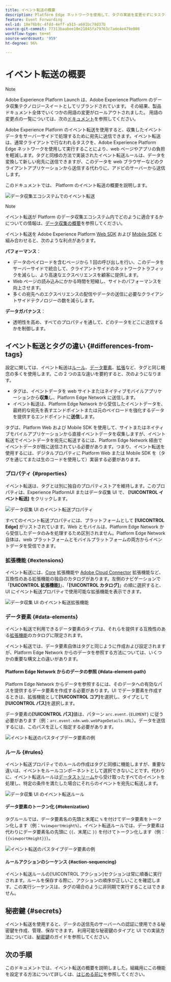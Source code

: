 ```yaml
---
title: イベント転送の概要
description: Platform Edge ネットワークを使用して、タグの実装を変更せずにタスクを実行できる、Adobe Experience Platform のイベント転送について説明します。
feature: Event Forwarding
exl-id: 18e76b9c-4fdd-4eff-a515-a681bc78d37b
source-git-commit: 77313baabee10e21845fa79763c7ade4e479e080
workflow-type: tm+mt
source-wordcount: '959'
ht-degree: 96%

---
```


# イベント転送の概要

>[!NOTE]
>
>Adobe Experience Platform Launch は、Adobe Experience Platform のデータ収集テクノロジースイートとしてリブランドされています。 その結果、製品ドキュメント全体でいくつかの用語の変更がロールアウトされました。 用語の変更点の一覧については、次の[ドキュメント](../../term-updates.md)を参照してください。

Adobe Experience Platform のイベント転送を使用すると、収集したイベントデータをサーバーサイドで処理するために宛先に送信できます。イベント転送は、通常クライアントで行なわれるタスクを、Adobe Experience Platform Edge ネットワークを使用して実行することにより、web ページやアプリの負担を軽減します。タグと同様の方法で実装されたイベント転送ルールは、データを変換して新しい宛先に送信できますが、このデータを web ブラウザーなどのクライアントアプリケーションから送信する代わりに、アドビのサーバーから送信します。

このドキュメントでは、 Platform のイベント転送の概要を説明します。

![データ収集エコシステムでのイベント転送](../../../collection/images/home/event-forwarding.png)

>[!NOTE]
>
>イベント転送が Platform のデータ収集エコシステム内でどのように適合するかについての情報は、[データ収集の概要](../../../collection/home.md)を参照してください。

イベント転送を Adobe Experience Platform [Web SDK](../../../edge/home.md) および [Mobile SDK](https://aep-sdks.gitbook.io/docs/) と組み合わせると、次のような利点があります。

**パフォーマンス**：

* データのペイロードを含むページから 1 回の呼び出しを行い、このデータをサーバーサイドで統合して、クライアントサイドのネットワークトラフィックを減らし、より高速なエクスペリエンスを顧客に提供します。
* Web ページの読み込みにかかる時間を短縮し、サイトのパフォーマンスを向上させます。
* 多くの宛先へのエクスペリエンスの配信やデータの送信に必要なクライアントサイドテクノロジーの数を減らします。

**データガバナンス**：

* 透明性を高め、すべてのプロパティを通して、どのテータをどこに送信するかを制御します。

## イベント転送とタグの違い {#differences-from-tags}

設定に関しては、イベント転送は[ルール](../managing-resources/rules.md)、[データ要素](../managing-resources/data-elements.md)、[拡張](../managing-resources/extensions/overview.md)など、タグと同じ概念の多くを使用します。この 2 つの主な違いを要約すると、次のようになります。

* タグは、イベントデータを web サイトまたはネイティブモバイルアプリケーションから&#x200B;**収集**&#x200B;し、Platform Edge Network に送信します。
* イベント転送は、Platform Edge Network から受信したイベントデータを、最終的な宛先を表すエンドポイントまたは元のペイロードを強化するデータを提供するエンドポイントに&#x200B;**送信**&#x200B;します。

タグは、Platform Web および Mobile SDK を使用して、サイトまたはネイティブモバイルアプリケーションから直接イベントデータを収集しますが、イベント転送でイベントデータを宛先に転送するには、Platform Edge Network 経由でイベントデータが既に送信されている必要があります。つまり、イベント転送を使用するには、デジタルプロパティに Platform Web または Mobile SDK を（タグを通じてまたは生のコードを使用して）実装する必要があります。

### プロパティ {#properties}

イベント転送は、タグとは別に独自のプロパティストアを維持します。このプロパティは、Experience PlatformUI またはデータ収集 UI で、 **[!UICONTROL イベント転送]** をクリックします。

![データ収集 UI のイベント転送プロパティ](../../images/ui/event-forwarding/overview/properties.png)

すべてのイベント転送プロパティには、プラットフォームとして **[!UICONTROL Edge]** がリストされています。Web とモバイルは、Platform Edge Network から受信したデータのみを処理するため区別されません。Platform Edge Network 自体は、web プラットフォームとモバイルプラットフォームの両方からイベントデータを受信できます。

### 拡張機能 {#extensions}

イベント転送には、[Core](../../extensions/web/core/event-forwarding.md) 拡張機能や [Adobe Cloud Connector](../../extensions/web/cloud-connector/overview.md) 拡張機能など、互換性のある拡張機能の独自のカタログがあります。左側のナビゲーションで「**[!UICONTROL 拡張機能]**」、「**[!UICONTROL カタログ]**」の順に選択すると、UI にイベント転送プロパティで使用可能な拡張機能を表示できます。

![データ収集 UI のイベント転送拡張機能](../../images/ui/event-forwarding/overview/extensions.png)

### データ要素 {#data-elements}

イベント転送で利用できるデータ要素のタイプは、それらを提供する互換性のある[拡張機能](#extensions)のカタログに限定されます。

イベント転送では、データ要素自体はタグと同じように作成および設定されますが、Platform Edge Network からのデータを参照する方法については、いくつかの重要な構文上の違いがあります。

#### Platform Edge Network からのデータの参照 {#data-element-path}

Platform Edge Network からデータを参照するには、そのデータへの有効なパスを提供するデータ要素を作成する必要があります。UI でデータ要素を作成するときは、拡張機能として&#x200B;**[!UICONTROL コア]**&#x200B;を選択し、タイプとして&#x200B;**[!UICONTROL パス]**&#x200B;を選択します。

データ要素の&#x200B;**[!UICONTROL パス]**&#x200B;値は、パターン `arc.event.{ELEMENT}` に従う必要があります（例：`arc.event.xdm.web.webPageDetails.URL`）。データを送信するには、このパスを正しく指定する必要があります。

![イベント転送のパスタイプデータ要素の例](../../images/ui/event-forwarding/overview/data-reference.png)

### ルール {#rules}

イベント転送プロパティでのルールの作成はタグと同様に機能しますが、重要な違いは、イベントをルールコンポーネントとして選択できないことです。代わりに、イベント転送ルールは[データストリーム](../../../edge/datastreams/overview.md)から受け取ったすべてのイベントを処理し、特定の条件を満たした場合にそれらのイベントを宛先に転送します。

![データ収集 UI のイベント転送ルール](../../images/ui/event-forwarding/overview/rules.png)

#### データ要素のトークン化 {#tokenization}

タグルールでは、データ要素名の先頭と末尾に `%` を付けてデータ要素をトークン化します（例：`%viewportHeight%`）。イベント転送ルールでは、データ要素は代わりにデータ要素名の先頭に `{{`、末尾に `}}` を付けてトークン化します（例：`{{viewportHeight}}`）。

![イベント転送のパスタイプデータ要素の例](../../images/ui/event-forwarding/overview/tokenization.png)

#### ルールアクションのシーケンス {#action-sequencing}

イベント転送ルールの[!UICONTROL アクション]セクションは常に順番に実行されます。ルールを保存する際に、アクションの順序が正しいことを確認します。この実行シーケンスは、タグの場合のように非同期で実行することはできません。

## 秘密鍵 {#secrets}

イベント転送を使用すると、データの送信先のサーバーへの認証に使用できる秘密鍵を作成、管理、保存できます。 利用可能な秘密鍵のタイプと UI での実装方法については、[秘密鍵](./secrets.md)のガイドを参照してください。

## 次の手順

このドキュメントでは、イベント転送の概要を説明しました。組織用にこの機能を設定する方法について詳しくは、[はじめる前に](./getting-started.md)を参照してください。
